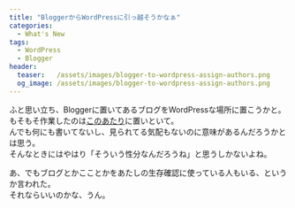 ```yaml
---
title: "BloggerからWordPressに引っ越そうかなぁ"
categories:
  - What's New
tags:
  - WordPress
  - Blogger
header:
  teaser:   /assets/images/blogger-to-wordpress-assign-authors.png
  og_image: /assets/images/blogger-to-wordpress-assign-authors.png
---
```

ふと思い立ち、Bloggerに置いてあるブログをWordPressな場所に置こうかと。  
もそもそ作業したのは[このあたり](sitesystem/wordpress/)に置いといて。  
んでも何にも書いてないし、見られてる気配もないのに意味があるんだろうかとは思う。  
そんなときにはやはり「そういう性分なんだろうね」と思うしかないよね。

あ、でもブログとかこことかをあたしの生存確認に使っている人もいる、というか言われた。  
それならいいのかな、うん。